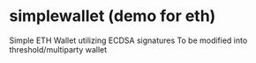 # simplewallet (demo for eth)
Simple ETH Wallet utilizing ECDSA signatures
To be modified into threshold/multiparty wallet
